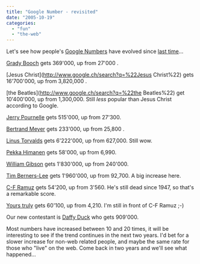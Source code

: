 ```yaml
---
title: "Google Number - revisited"
date: "2005-10-19"
categories: 
  - "fun"
  - "the-web"
---
```


Let's see how people's [Google Numbers](http://blogcritics.org/archives/2003/11/23/203120.php) have evolved since [last time](http://www.codeconsult.ch/bertrand/archives/000186.html)...

[Grady Booch](http://www.google.ch/search?q=%22grady+booch%22) gets 369'000, up from 27'000 .

[Jesus Christ](http://www.google.ch/search?q=%22Jesus Christ%22) gets 16'700'000, up from 3,820,000 .

[the Beatles](http://www.google.ch/search?q=%22the Beatles%22) get 10'400'000, up from 1,300,000. Still _less_ popular than Jesus Christ according to Google.

[Jerry Pournelle](http://www.google.ch/search?q=%22Jerry+Pournelle%22) gets 515'000, up from 27'300.

[Bertrand Meyer](http://www.google.ch/search?q=%22bertrand+meyer%22) gets 233'000, up from 25,800 .

[Linus Torvalds](http://www.google.ch/search?q=%22Linus+Torvalds%22%22) gets 6'222'000, up from 627,000. Still wow.

[Pekka Himanen](http://www.google.ch/search?q=%22Pekka+Himanen%22%22) gets 58'000, up from 6,990.

[William Gibson](http://www.google.ch/search?q=%22William+Gibson%22) gets 1'830'000, up from 240'000.

[Tim Berners-Lee](http://www.google.ch/search?q=%22Tim+Berners-Lee%22%22) gets 1'960'000, up from 92,700. A big increase here.

[C-F Ramuz](http://www.google.ch/search?q=%22C-F+Ramuz%22+OR+%22Charles-Ferdinand+Ramuz%22) gets 54'200, up from 3'560. He's still dead since 1947, so that's a remarkable score.

[Yours truly](http://www.google.ch/search?q=%22bertrand+delacretaz%22) gets 60'100, up from 4,210. I'm still in front of C-F Ramuz ;-)

Our new contestant is [Daffy Duck](http://www.google.ch/search?q=%22daffy%20duck%22) who gets 909'000.

Most numbers have increased between 10 and 20 times, it will be interesting to see if the trend continues in the next two years. I'd bet for a slower increase for non-web related people, and maybe the same rate for those who "live" on the web. Come back in two years and we'll see what happened...
